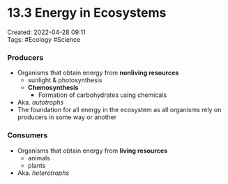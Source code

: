 # 13.3 Energy in Ecosystems 
Created: 2022-04-28 09:11  
Tags: #Ecology #Science 

### Producers 
- Organisms that obtain energy from **nonliving resources** 
	- sunlight & photosynthesis 
	- **Chemosynthesis** 
		- Formation of carbohydrates using chemicals 
- Aka. *autotrophs* 
- The foundation for all energy in the ecosystem as all organisms rely on producers in some way or another 

### Consumers 
- Organisms that obtain energy from **living resources** 
	- animals 
	- plants 
- Aka. *heterotrophs* 